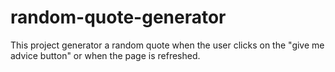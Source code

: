# random-quote-generator
This project generator a random quote when the user clicks on the "give me advice button" or when the page is refreshed.

